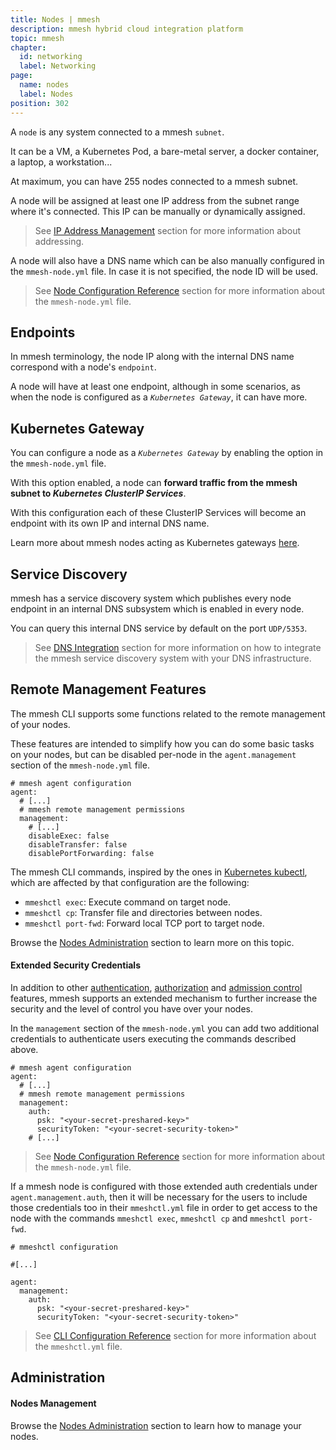 ```yaml
---
title: Nodes | mmesh
description: mmesh hybrid cloud integration platform
topic: mmesh
chapter:
  id: networking
  label: Networking
page:
  name: nodes
  label: Nodes
position: 302
---
```


A `node` is any system connected to a mmesh `subnet`.

It can be a VM, a Kubernetes Pod, a bare-metal server, a docker container, a laptop, a workstation...

At maximum, you can have 255 nodes connected to a mmesh subnet.

A node will be assigned at least one IP address from the subnet range where it's connected. This IP can be manually or dynamically assigned.

> See [IP Address Management](/docs/mmesh/networking/topology#subnet) section for more information about addressing.

A node will also have a DNS name which can be also manually configured in the `mmesh-node.yml` file. In case it is not specified, the node ID will be used.

> See [Node Configuration Reference](/docs/mmesh/reference/mmesh-node.yml) section for more information about the `mmesh-node.yml` file.

## Endpoints

In mmesh terminology, the node IP along with the internal DNS name correspond with a node's `endpoint`.

A node will have at least one endpoint, although in some scenarios, as when the node is configured as a _`Kubernetes Gateway`_, it can have more.

## Kubernetes Gateway

You can configure a node as a _`Kubernetes Gateway`_ by enabling the option in the `mmesh-node.yml` file.

With this option enabled, a node can **forward traffic from the mmesh subnet to _Kubernetes ClusterIP Services_**.

With this configuration each of these ClusterIP Services will become an endpoint with its own IP and internal DNS name.

Learn more about mmesh nodes acting as Kubernetes gateways [here](/docs/mmesh/kubernetes/services).

## Service Discovery

mmesh has a service discovery system which publishes every node endpoint in an internal DNS subsystem which is enabled in every node.

You can query this internal DNS service by default on the port `UDP/5353`.

> See [DNS Integration](/docs/mmesh/networking/service-discovery) section for more information on how to integrate the mmesh service discovery system with your DNS infrastructure.

## Remote Management Features

The mmesh CLI supports some functions related to the remote management of your nodes.

These features are intended to simplify how you can do some basic tasks on your nodes, but can be disabled per-node in the `agent.management` section of the `mmesh-node.yml` file.

```yaml[mmesh-node.yml]
# mmesh agent configuration
agent:
  # [...]
  # mmesh remote management permissions
  management:
    # [...]
    disableExec: false
    disableTransfer: false
    disablePortForwarding: false
```

The mmesh CLI commands, inspired by the ones in [Kubernetes kubectl](https://kubernetes.io/docs/reference/kubectl/overview/), which are affected by that configuration are the following:

- `mmeshctl exec`: Execute command on target node.
- `mmeshctl cp`: Transfer file and directories between nodes.
- `mmeshctl port-fwd`: Forward local TCP port to target node.

Browse the [Nodes Administration](/docs/mmesh/administration/nodes#remote-management-features) section to learn more on this topic.

#### Extended Security Credentials

In addition to other [authentication](/docs/mmesh/iam/authentication), [authorization](/docs/mmesh/iam/authorization) and [admission control](/docs/mmesh/networking/topology#admission-control) features, mmesh supports an extended mechanism to further increase the security and the level of control you have over your nodes.

In the `management` section of the `mmesh-node.yml` you can add two additional credentials to authenticate users executing the commands described above.

```yaml[mmesh-node.yml]
# mmesh agent configuration
agent:
  # [...]
  # mmesh remote management permissions
  management:
    auth:
      psk: "<your-secret-preshared-key>"
      securityToken: "<your-secret-security-token>"
    # [...]
```

> See [Node Configuration Reference](/docs/mmesh/reference/mmesh-node.yml) section for more information about the `mmesh-node.yml` file.

If a mmesh node is configured with those extended auth credentials under `agent.management.auth`, then it will be necessary for the users to include those credentials too in their `mmeshctl.yml` file in order to get access to the node with the commands `mmeshctl exec`, `mmeshctl cp` and `mmeshctl port-fwd`.

```yaml[mmeshctl.yml]
# mmeshctl configuration

#[...]

agent:
  management:
    auth:
      psk: "<your-secret-preshared-key>"
      securityToken: "<your-secret-security-token>"
```

> See [CLI Configuration Reference](/docs/mmesh/reference/mmeshctl.yml) section for more information about the `mmeshctl.yml` file.

## Administration

#### Nodes Management

Browse the [Nodes Administration](/docs/mmesh/administration/nodes) section to learn how to manage your nodes.
